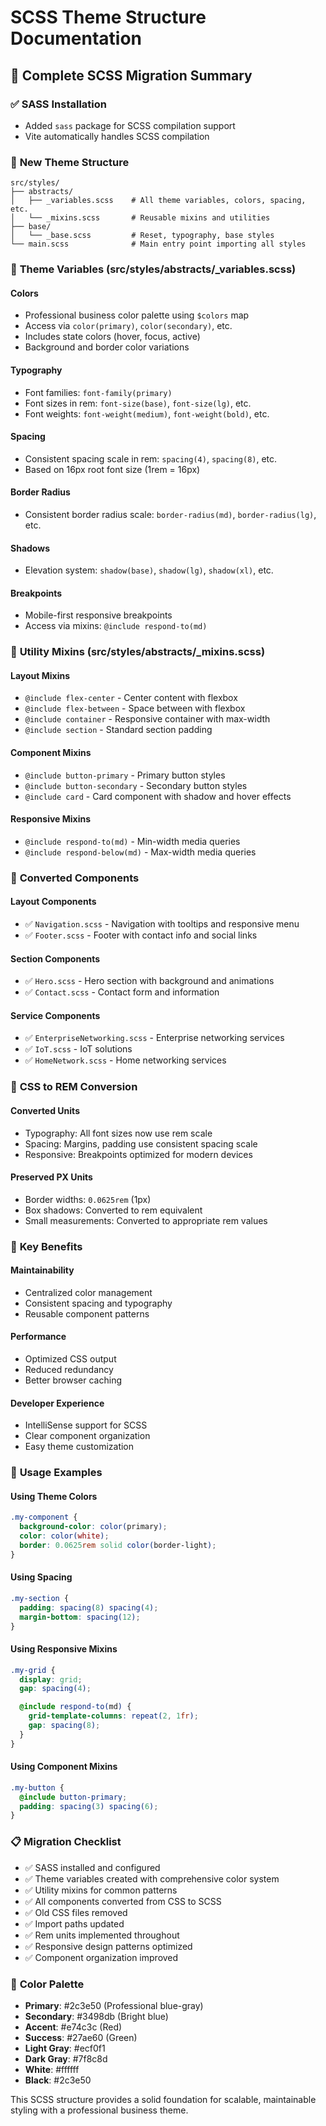 # SCSS Theme Structure Documentation

## 🎨 Complete SCSS Migration Summary

### ✅ **SASS Installation**

- Added `sass` package for SCSS compilation support
- Vite automatically handles SCSS compilation

### 📁 **New Theme Structure**

```
src/styles/
├── abstracts/
│   ├── _variables.scss    # All theme variables, colors, spacing, etc.
│   └── _mixins.scss       # Reusable mixins and utilities
├── base/
│   └── _base.scss         # Reset, typography, base styles
└── main.scss              # Main entry point importing all styles
```

### 🌈 **Theme Variables (src/styles/abstracts/\_variables.scss)**

#### **Colors**

- Professional business color palette using `$colors` map
- Access via `color(primary)`, `color(secondary)`, etc.
- Includes state colors (hover, focus, active)
- Background and border color variations

#### **Typography**

- Font families: `font-family(primary)`
- Font sizes in rem: `font-size(base)`, `font-size(lg)`, etc.
- Font weights: `font-weight(medium)`, `font-weight(bold)`, etc.

#### **Spacing**

- Consistent spacing scale in rem: `spacing(4)`, `spacing(8)`, etc.
- Based on 16px root font size (1rem = 16px)

#### **Border Radius**

- Consistent border radius scale: `border-radius(md)`, `border-radius(lg)`, etc.

#### **Shadows**

- Elevation system: `shadow(base)`, `shadow(lg)`, `shadow(xl)`, etc.

#### **Breakpoints**

- Mobile-first responsive breakpoints
- Access via mixins: `@include respond-to(md)`

### 🔧 **Utility Mixins (src/styles/abstracts/\_mixins.scss)**

#### **Layout Mixins**

- `@include flex-center` - Center content with flexbox
- `@include flex-between` - Space between with flexbox
- `@include container` - Responsive container with max-width
- `@include section` - Standard section padding

#### **Component Mixins**

- `@include button-primary` - Primary button styles
- `@include button-secondary` - Secondary button styles
- `@include card` - Card component with shadow and hover effects

#### **Responsive Mixins**

- `@include respond-to(md)` - Min-width media queries
- `@include respond-below(md)` - Max-width media queries

### 📱 **Converted Components**

#### **Layout Components**

- ✅ `Navigation.scss` - Navigation with tooltips and responsive menu
- ✅ `Footer.scss` - Footer with contact info and social links

#### **Section Components**

- ✅ `Hero.scss` - Hero section with background and animations
- ✅ `Contact.scss` - Contact form and information

#### **Service Components**

- ✅ `EnterpriseNetworking.scss` - Enterprise networking services
- ✅ `IoT.scss` - IoT solutions
- ✅ `HomeNetwork.scss` - Home networking services

### 🔄 **CSS to REM Conversion**

#### **Converted Units**

- Typography: All font sizes now use rem scale
- Spacing: Margins, padding use consistent spacing scale
- Responsive: Breakpoints optimized for modern devices

#### **Preserved PX Units**

- Border widths: `0.0625rem` (1px)
- Box shadows: Converted to rem equivalent
- Small measurements: Converted to appropriate rem values

### 🎯 **Key Benefits**

#### **Maintainability**

- Centralized color management
- Consistent spacing and typography
- Reusable component patterns

#### **Performance**

- Optimized CSS output
- Reduced redundancy
- Better browser caching

#### **Developer Experience**

- IntelliSense support for SCSS
- Clear component organization
- Easy theme customization

### 🚀 **Usage Examples**

#### **Using Theme Colors**

```scss
.my-component {
  background-color: color(primary);
  color: color(white);
  border: 0.0625rem solid color(border-light);
}
```

#### **Using Spacing**

```scss
.my-section {
  padding: spacing(8) spacing(4);
  margin-bottom: spacing(12);
}
```

#### **Using Responsive Mixins**

```scss
.my-grid {
  display: grid;
  gap: spacing(4);

  @include respond-to(md) {
    grid-template-columns: repeat(2, 1fr);
    gap: spacing(8);
  }
}
```

#### **Using Component Mixins**

```scss
.my-button {
  @include button-primary;
  padding: spacing(3) spacing(6);
}
```

### 📋 **Migration Checklist**

- ✅ SASS installed and configured
- ✅ Theme variables created with comprehensive color system
- ✅ Utility mixins for common patterns
- ✅ All components converted from CSS to SCSS
- ✅ Old CSS files removed
- ✅ Import paths updated
- ✅ Rem units implemented throughout
- ✅ Responsive design patterns optimized
- ✅ Component organization improved

### 🎨 **Color Palette**

- **Primary**: #2c3e50 (Professional blue-gray)
- **Secondary**: #3498db (Bright blue)
- **Accent**: #e74c3c (Red)
- **Success**: #27ae60 (Green)
- **Light Gray**: #ecf0f1
- **Dark Gray**: #7f8c8d
- **White**: #ffffff
- **Black**: #2c3e50

This SCSS structure provides a solid foundation for scalable, maintainable styling with a professional business theme.
